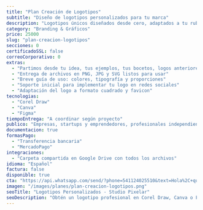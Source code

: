 ```yaml
---
title: "Plan Creación de Logotipos"
subtitle: "Diseño de logotipos personalizados para tu marca"
description: "Logotipos únicos diseñados desde cero, adaptados a tu rubro y listos para usar en web, redes e impresión. Entrega en formatos vectoriales y alta resolución."
category: "Branding & Gráficos"
price: 25000
slug: "plan-creacion-logotipos"
secciones: 0
certificadoSSL: false
correoCorporativo: 0
extras:
  - "Partimos desde tu idea, tus ejemplos, tus bocetos, logos anteriores, y armemos juntos tu logo ideal"
  - "Entrega de archivos en PNG, JPG y SVG listos para usar"
  - "Breve guía de uso: colores, tipografía y proporciones"
  - "Soporte inicial para implementar tu logo en redes sociales"
  - "Adaptación del logo a formato cuadrado y favicon"
tecnologias:
  - "Corel Draw"
  - "Canva"
  - "Figma"
tiempoEntrega: "A coordinar según proyecto"
publico: "Empresas, startups y emprendedores, profesionales independientes"
documentacion: true
formasPago:
  - "Transferencia bancaria"
  - "MercadoPago"
integraciones:
  - "Carpeta compartida en Google Drive con todos los archivos"
idioma: "Español"
factura: false
disponible: true
cta: "https://api.whatsapp.com/send/?phone=541124025510&text=Hola%2C+quiero+el+Plan+de+Creación+de+Logotipos"
imagen: "/images/planes/plan-creacion-logotipos.png"
seoTitle: "Logotipos Personalizados - Studio Pixelar"
seoDescription: "Obtén un logotipo profesional en Corel Draw, Canva o Figma, listo para web e impresión."
---
```


